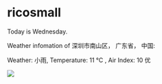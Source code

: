 # ricosmall

Today is Wednesday.

Weather infomation of 深圳市南山区， 广东省， 中国: 

Weather: 小雨, Temperature: 11 ℃ , Air Index: 10 优

<img src="https://github-readme-stats.vercel.app/api?username=ricosmall&show_icons=true" />
